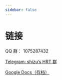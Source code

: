 ```yaml
---
sidebar: false
---
```

# 链接

QQ 群： 1075287432

[Telegram: shizu’s HRT 群](https://t.me/joinchat/7ummDEnUDSUwZjM1)

[Google Docs（存档）](https://docs.google.com/presentation/d/1PzE-rmtwBMOrgXcsI_RIDAKTUIe3fx5h-PmEbzRgBBA)
